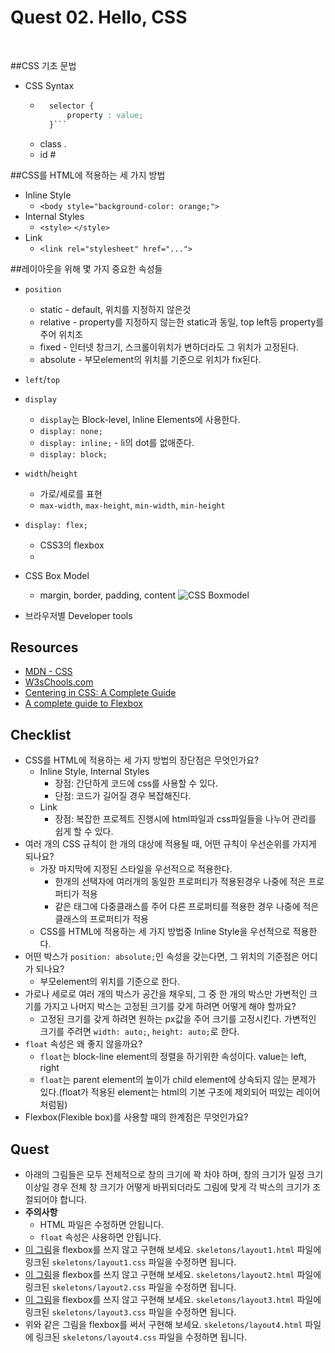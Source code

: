 # Quest 02. Hello, CSS
<br>

##CSS 기초 문법
* CSS Syntax
	* ```CSS
		selector { 
			property : value;
		}```
	* class .
	* id #

##CSS를 HTML에 적용하는 세 가지 방법
* Inline Style 
  * `<body style="background-color: orange;">`
* Internal Styles 
  * `<style>` `</style>` 
* Link 
  * `<link rel="stylesheet" href="...">`

##레이아웃을 위해 몇 가지 중요한 속성들
  * `position`
	 * static - default, 위치를 지정하지 않은것
	 * relative - property를 지정하지 않는한 static과 동일, top left등 property를 주어 위치조
	 * fixed - 인터넷 창크기, 스크롤이위치가 변하더라도 그 위치가 고정된다.
	 * absolute - 부모element의 위치를 기준으로 위치가 fix된다. 
  * `left`/`top`
  * `display`
	  * `display`는 Block-level, Inline Elements에 사용한다.
	  * `display: none;`
	  * `display: inline;` - li의 dot를 없애준다.
	  * `display: block;`
  * `width`/`height`
	  * 가로/세로를 표현
	  * `max-width`, `max-height`, `min-width`, `min-height`
  * `display: flex;`
	  * CSS3의 flexbox
	  * 
  * CSS Box Model
	  * margin, border, padding, content
![CSS Boxmodel](http://postfiles3.naver.net/20151113_2/kyuchang90_1447406426196U5jn8_PNG/%BD%BA%C5%A9%B8%B0%BC%A6_2015-11-13_%BF%C0%C8%C4_6.19.20.png?type=w2)

* 브라우저별 Developer tools

## Resources
* [MDN - CSS](https://developer.mozilla.org/ko/docs/Web/CSS)
* [W3sChools.com](http://www.w3schools.com/css/default.asp)
* [Centering in CSS: A Complete Guide](https://css-tricks.com/centering-css-complete-guide/)
* [A complete guide to Flexbox](https://css-tricks.com/snippets/css/a-guide-to-flexbox/)

## Checklist
* CSS를 HTML에 적용하는 세 가지 방법의 장단점은 무엇인가요?
	* Inline Style, Internal Styles
		* 장점: 간단하게 코드에 css를 사용할 수 있다.
		* 단점: 코드가 길어질 경우 복잡해진다. 
 	* Link 
	 	* 장점: 복잡한 프로젝트 진행시에 html파일과 css파일들을 나누어 관리를 쉽게 할 수 있다.
* 여러 개의 CSS 규칙이 한 개의 대상에 적용될 때, 어떤 규칙이 우선순위를 가지게 되나요?
	* 가장 마지막에 지정된 스타일을 우선적으로 적용한다.
		* 한개의 선택자에 여러개의 동일한 프로퍼티가 적용된경우 나중에 적은 프로퍼티가 적용
		* 같은 태그에 다중클래스를 주어 다른 프로퍼티를 적용한 경우 나중에 적은 클래스의 프로퍼티가  적용
	* CSS를 HTML에 적용하는 세 가지 방법중 Inline Style을 우선적으로 적용한다.
* 어떤 박스가 `position: absolute;`인 속성을 갖는다면, 그 위치의 기준점은 어디가 되나요?
	* 부모element의 위치를 기준으로 한다.
* 가로나 세로로 여러 개의 박스가 공간을 채우되, 그 중 한 개의 박스만 가변적인 크기를 가지고 나머지 박스는 고정된 크기를 갖게 하려면 어떻게 해야 할까요?
	* 고정된 크기를 갖게 하려면 원하는 px값을 주어 크기를 고정시킨다. 가변적인 크기를 주려면 `width: auto;`, `height: auto;`로 한다. 
* `float` 속성은 왜 좋지 않을까요?
	* `float`는 block-line element의 정렬을 하기위한 속성이다. value는 left, right
	* `float`는 parent element의 높이가 child element에 상속되지 않는 문제가 있다.(float가 적용된 element는 html의 기본 구조에 제외되어 떠있는 레이어 처럼됨)
* Flexbox(Flexible box)를 사용할 때의 한계점은 무엇인가요?

## Quest
* 아래의 그림들은 모두 전체적으로 창의 크기에 꽉 차야 하며, 창의 크기가 일정 크기 이상일 경우 전체 창 크기가 어떻게 바뀌되더라도 그림에 맞게 각 박스의 크기가 조절되어야 합니다.
* **주의사항**
  * HTML 파일은 수정하면 안됩니다.
  * `float` 속성은 사용하면 안됩니다.
* [이 그림](layout1.png)을 flexbox를 쓰지 않고 구현해 보세요. `skeletons/layout1.html` 파일에 링크된 `skeletons/layout1.css` 파일을 수정하면 됩니다.
* [이 그림](layout2.png)을 flexbox를 쓰지 않고 구현해 보세요. `skeletons/layout2.html` 파일에 링크된 `skeletons/layout2.css` 파일을 수정하면 됩니다.
* [이 그림](layout3.png)을 flexbox를 쓰지 않고 구현해 보세요. `skeletons/layout3.html` 파일에 링크된 `skeletons/layout3.css` 파일을 수정하면 됩니다.
* 위와 같은 그림을 flexbox를 써서 구현해 보세요. `skeletons/layout4.html` 파일에 링크된 `skeletons/layout4.css` 파일을 수정하면 됩니다.
